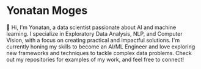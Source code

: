 
# Yonatan Moges

👋 Hi, I'm Yonatan, a data scientist passionate about AI and machine learning. I specialize in Exploratory Data Analysis, NLP, and Computer Vision, with a focus on creating practical and impactful solutions. I'm currently honing my skills to become an AI/ML Engineer and love exploring new frameworks and techniques to tackle complex data problems. Check out my repositories for examples of my work, and feel free to connect!
